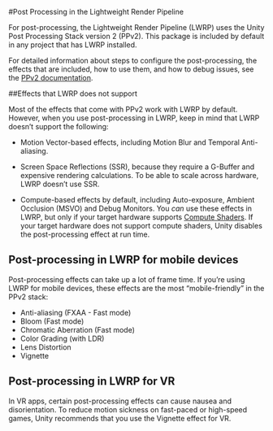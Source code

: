#Post Processing in the Lightweight Render Pipeline

For post-processing, the Lightweight Render Pipeline (LWRP) uses the Unity Post Processing Stack version 2 (PPv2). This package is included by default in any project that has LWRP installed.

For detailed information about steps to configure the post-processing, the effects that are included, how to use them, and how to debug issues, see the [PPv2 documentation](<https://docs.unity3d.com/Packages/com.unity.postprocessing@2.1/manual/index.html>).



##Effects that LWRP does not support

Most of the effects that come with PPv2 work with LWRP by default. However, when you use post-processing in LWRP, keep in mind that LWRP doesn’t support the following:

- Motion Vector-based effects, including Motion Blur and Temporal Anti-aliasing. 

- Screen Space Reflections (SSR), because they require a G-Buffer and expensive rendering calculations. To be able to scale across hardware, LWRP doesn’t use SSR.
- Compute-based effects by default, including Auto-exposure, Ambient Occlusion (MSVO) and Debug Monitors. You _can_ use these effects in LWRP, but only if your target hardware supports [Compute Shaders](<https://docs.unity3d.com/Manual/class-ComputeShader.html>). If your target hardware does not support compute shaders, Unity disables the post-processing effect at run time.

## Post-processing in LWRP for mobile devices

Post-processing effects can take up a lot of frame time. If you’re using LWRP for mobile devices, these effects are the most “mobile-friendly” in the PPv2 stack:

- Anti-aliasing (FXAA - Fast mode)
- Bloom (Fast mode)
- Chromatic Aberration (Fast mode)
- Color Grading (with LDR)
- Lens Distortion
- Vignette

## Post-processing in LWRP for VR

In VR apps, certain post-processing effects can cause nausea and disorientation. To reduce motion sickness on fast-paced or high-speed games, Unity recommends that you use the Vignette effect for VR. 